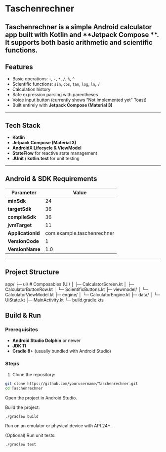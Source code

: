 # Taschenrechner

**Taschenrechner** is a simple Android calculator app built with **Kotlin** and **Jetpack Compose
**.  
It supports both basic arithmetic and scientific functions.
---

## Features

- Basic operations: `+`, `-`, `*`, `/`, `%`, `^`
- Scientific functions: `sin`, `cos`, `tan`, `log`, `ln`, `√`
- Calculation history
- Safe expression parsing with parentheses
- Voice input button (currently shows “Not implemented yet” Toast)
- Built entirely with **Jetpack Compose (Material 3)**

---

## Tech Stack

- **Kotlin**
- **Jetpack Compose (Material 3)**
- **AndroidX Lifecycle & ViewModel**
- **StateFlow** for reactive state management
- **JUnit / kotlin.test** for unit testing

---

## Android & SDK Requirements

| Parameter         | Value                      |
|-------------------|----------------------------|
| **minSdk**        | 24                         |
| **targetSdk**     | 36                         |
| **compileSdk**    | 36                         |
| **jvmTarget**     | 11                         |
| **ApplicationId** | com.example.taschenrechner |
| **VersionCode**   | 1                          |
| **VersionName**   | 1.0                        |

---

## Project Structure

app/
├─ ui/ # Composables (UI)
│ ├─ CalculatorScreen.kt
│ ├─ CalculatorButtonRow.kt
│ └─ ScientificButtons.kt
├─ viewmodel/
│ └─ CalculatorViewModel.kt
├─ engine/
│ └─ CalculatorEngine.kt
├─ data/
│ └─ UiState.kt
├─ MainActivity.kt
└─ build.gradle.kts

## Build & Run

### Prerequisites

- **Android Studio Dolphin** or newer
- **JDK 11**
- **Gradle 8+** (usually bundled with Android Studio)

### Steps

1. Clone the repository:

```bash
git clone https://github.com/yourusername/Taschenrechner.git
cd Taschenrechner
```

Open the project in Android Studio.

Build the project:

```bash
./gradlew build
```

Run on an emulator or physical device with API 24+.

(Optional) Run unit tests:

```bash
./gradlew test
```
